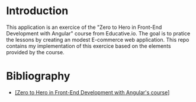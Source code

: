 # Introduction
This application is an exercice of the "Zero to Hero in Front-End Development with Angular" course
from Educative.io. The goal is to pratice the lessons by creating an modest E-commerce web application.
This repo contains my implementation of this exercice based on the elements provided by the course.
# Bibliography
- [[Zero to Hero in Front-End Development with Angular's course]](https://www.educative.io/path/zero-to-hero-in-front-end-development-with-angular)
